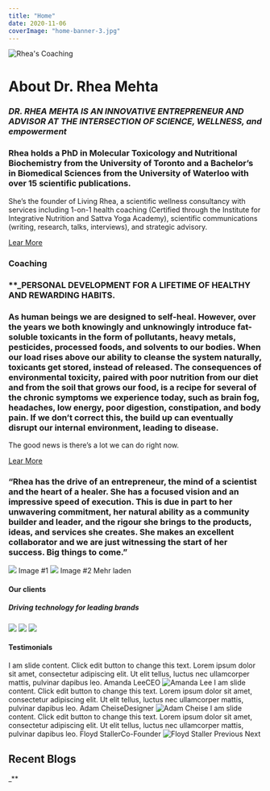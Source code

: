 ```yaml
---
title: "Home"
date: 2020-11-06
coverImage: "home-banner-3.jpg"
---
```

  ![Rhea's Coaching](/pages/images/qr2.jpg)


# About Dr. Rhea Mehta

### **_DR. RHEA MEHTA IS AN INNOVATIVE ENTREPRENEUR AND ADVISOR AT THE INTERSECTION OF SCIENCE, WELLNESS, and empowerment_**

### Rhea holds a PhD in Molecular Toxicology and Nutritional Biochemistry from the University of Toronto and a Bachelor’s in Biomedical Sciences from the University of Waterloo with over 15 scientific publications.  
She’s the founder of Living Rhea, a scientific wellness consultancy with services including 1-on-1 health coaching (Certified through the Institute for Integrative Nutrition and Sattva Yoga Academy), scientific communications (writing, research, talks, interviews), and strategic advisory.

[Lear More](https://www.livingrhea.com/about/)

### Coaching

### **_PERSONAL DEVELOPMENT FOR A LIFETIME OF HEALTHY AND REWARDING HABITS.

### As human beings we are designed to self-heal. However, over the years we both knowingly and unknowingly introduce fat-soluble toxicants in the form of pollutants, heavy metals, pesticides, processed foods, and solvents to our bodies. When our load rises above our ability to cleanse the system naturally, toxicants get stored, instead of released. The consequences of environmental toxicity, paired with poor nutrition from our diet and from the soil that grows our food, is a recipe for several of the chronic symptoms we experience today, such as brain fog, headaches, low energy, poor digestion, constipation, and body pain. If we don’t correct this, the build up can eventually disrupt our internal environment, leading to disease.

The good news is there’s a lot we can do right now.

[Lear More](https://www.livingrhea.com/coaching/)

### “Rhea has the drive of an entrepreneur, the mind of a scientist and the heart of a healer. She has a focused vision and an impressive speed of execution. This is due in part to her unwavering commitment, her natural ability as a community builder and leader, and the rigour she brings to the products, ideas, and services she creates. She makes an excellent collaborator and we are just witnessing the start of her success. Big things to come.”

![](images/placeholder.png) [](https://www.liz.solutions/wp-content/plugins/elementor/assets/images/placeholder.png)Image #1 ![](images/placeholder.png) [](https://www.liz.solutions/wp-content/plugins/elementor/assets/images/placeholder.png)Image #2 Mehr laden

#### Our clients

##### Driving technology for leading brands

 ![](images/madrin.png) ![](images/bastil.png) ![](images/darkside.png)

#### Testimonials

 I am slide content. Click edit button to change this text. Lorem ipsum dolor sit amet, consectetur adipiscing elit. Ut elit tellus, luctus nec ullamcorper mattis, pulvinar dapibus leo. Amanda LeeCEO ![Amanda Lee](images/ava1.png) I am slide content. Click edit button to change this text. Lorem ipsum dolor sit amet, consectetur adipiscing elit. Ut elit tellus, luctus nec ullamcorper mattis, pulvinar dapibus leo. Adam CheiseDesigner ![Adam Cheise](images/ava2.png) I am slide content. Click edit button to change this text. Lorem ipsum dolor sit amet, consectetur adipiscing elit. Ut elit tellus, luctus nec ullamcorper mattis, pulvinar dapibus leo. Floyd StallerCo-Founder ![Floyd Staller](images/ava4.png) Previous Next

## Recent Blogs

_**
